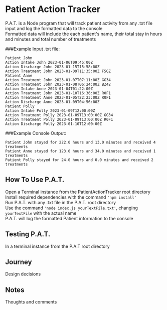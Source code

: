 # Patient Action Tracker
P.A.T. is a Node program that will track patient activity from any .txt file input and log the formatted data to the console<br />
Formatted data will include the each patient's name, their total stay in hours and minutes and total number of treatments

###Example Input .txt file:

```
Patient John
Action Intake John 2023-01-06T09:45:00Z
Action Discharge John 2023-01-15T15:58:00Z
Action Treatment John 2023-01-09T11:35:00Z F5GZ
Patient Anne
Action Treatment John 2023-01-07T07:11:00Z GG34
Action Treatment John 2023-01-08T06:24:00Z BZ42
Action Intake Anne 2023-01-04T01:22:00Z
Action Treatment John 2023-01-10T16:36:00Z R0F1
Action Treatment Anne 2023-01-05T22:23:00Z R0F1
Action Discharge Anne 2023-01-09T04:56:00Z
Patient Polly
Action Intake Polly 2023-01-09T12:00:00Z
Action Treatment Polly 2023-01-09T13:00:00Z GG34
Action Treatment Polly 2023-01-09T13:00:00Z R0F1
Action Discharge Polly 2023-01-10T12:00:00Z
```

###Example Console Output:

```
Patient John stayed for 222.0 hours and 13.0 minutes and received 4 treatments
Patient Anne stayed for 123.0 hours and 34.0 minutes and received 1 treatments
Patient Polly stayed for 24.0 hours and 0.0 minutes and received 2 treatments
```

## How To Use P.A.T.
Open a Terminal instance from the PatientActionTracker root directory<br />
Install required dependencies with the command ```'npm install'```<br />
Run P.A.T. with any .txt file in the P.A.T. root directory<br />
Use the command ```'node index.js yourTextFile.txt'```, changing ```yourTextFile``` with the actual name<br />
P.A.T. will log the formatted Patient information to the console

## Testing P.A.T.
In a terminal instance from the P.A.T root directory
## Journey
Design decisions
## Notes
Thoughts and comments
